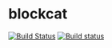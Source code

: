 # blockcat

[![Build Status](https://travis-ci.org/TerrorJack/blockcat.svg)](https://travis-ci.org/TerrorJack/blockcat)
[![Build status](https://ci.appveyor.com/api/projects/status/github/TerrorJack/blockcat?svg=true)](https://ci.appveyor.com/project/TerrorJack/blockcat)

